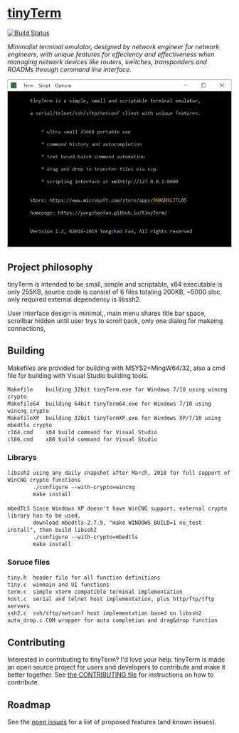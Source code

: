 # [tinyTerm](http://yongchaofan.github.io/tinyTerm)

[![Build Status](https://travis-ci.org/pages-themes/minimal.svg?branch=master)](https://travis-ci.org/pages-themes/minimal) 

*Minimalist terminal emulator, designed by network engineer for network engineers, with unique features for effeciency and effectiveness when managing network devices like routers, switches, transponders and ROADMs through command line interface.*

![Thumbnail of minimal](tinyTerm-0.png)


## Project philosophy
tinyTerm is intended to be small, simple and scriptable, x64 executable is only 255KB, source code is consist of 6 files totaling 200KB, ~5000 sloc, only required external dependency is libssh2. 

User interface design is minimal,, main menu shares title bar space, scrollbar hidden until user trys to scroll back, only one dialog for makeing connections, 


## Building
Makefiles are provided for building with MSYS2+MingW64/32, also a cmd file for building with Visual Studio building tools.

    Makefile    building 32bit tinyTerm.exe for Windows 7/10 using wincng crypto
    Makefile64  building 64bit tinyTerm64.exe for Windows 7/10 using wincng crypto
    MakefileXP  building 32bit tinyTermXP.exe for Windows XP/7/10 using mbedtls crypto
    cl64.cmd    x64 build command for Visual Studio
    cl86.cmd    x86 build command for Visual Studio

### Librarys
    libssh2 using any daily snapshot after March, 2018 for full support of WinCNG crypto functions
            ./configure --with-crypto=wincng
            make install
            
    mbedTLS Since Windows XP doesn't have WinCNG support, external crypto library has to be used, 
            download mbedtls-2.7.9, "make WINDOWS_BUILD=1 no_test install", then build libssh2
            ./configure --with-crypto=mbedtls
            make install
            
### Soruce files
    tiny.h  header file for all function definitions
    tiny.c  winmain and UI functions
    term.c  simple xterm compatible terminal implementation
    host.c  serial and telnet host implementation, plus http/ftp/tftp servers
    ssh2.c  ssh/sftp/netconf host implementation based on libssh2
    auto_drop.c COM wrapper for auto completion and drag&drop function
    

## Contributing
Interested in contributing to tinyTerm? I'd love your help. tinyTerm is made an open source project for users and developers to contribute and make it better together. See [the CONTRIBUTING file](docs/CONTRIBUTING.md) for instructions on how to contribute.


## Roadmap
See the [open issues](https://github.com/zoudaokou/tinyTerm/issues) for a list of proposed features (and known issues).
